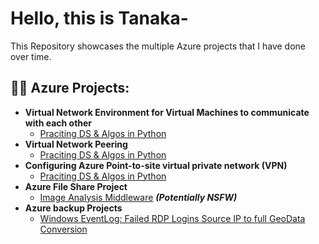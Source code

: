 # Hello, this is Tanaka-
This Repository showcases the multiple Azure projects that I have done over time.

<h2>👨‍💻 Azure Projects:</h2>

- <b>Virtual Network Environment for Virtual Machines to communicate with each other</b>
  - [Praciting DS & Algos in Python](https://github.com/joshmadakor1/Algorithms-Practice)
- <b>Virtual Network Peering</b>
  - [Praciting DS & Algos in Python](https://github.com/joshmadakor1/Algorithms-Practice)
- <b>Configuring Azure Point-to-site virtual private network (VPN)</b>
  - [Praciting DS & Algos in Python](https://github.com/joshmadakor1/Algorithms-Practice)
- <b> Azure File Share Project</b>
  - [Image Analysis Middleware](https://github.com/joshmadakor1/4chan-Image-Analysis-Middleware-C964) <b><i>(Potentially NSFW)</b></i>
- <b>Azure backup Projects</b>
  - [Windows EventLog: Failed RDP Logins Source IP to full GeoData Conversion](https://github.com/joshmadakor1/Sentinel-Lab)
  

